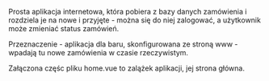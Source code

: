 Prosta aplikacja internetowa, która pobiera z bazy danych zamówienia i rozdziela je na nowe i przyjęte - można się do niej zalogować, a użytkownik może zmieniać status zamówień.

Przeznaczenie - aplikacja dla baru, skonfigurowana ze stroną www - wpadają tu nowe zamówienia w czasie rzeczywistym.

Załączona częśc pliku home.vue to zalążek aplikacji, jej strona główna.

